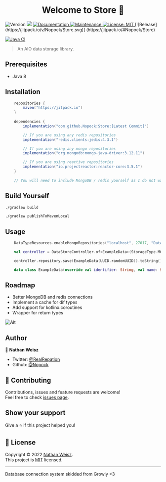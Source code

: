 <h1 align="center">Welcome to Store 👋</h1>
<p>
  <img alt="Version" src="https://img.shields.io/badge/version-1.0.0-blue.svg?cacheSeconds=2592000" />
  <img src="https://img.shields.io/badge/kotlin-1.7.21-blue.svg" />
  <a href="https://nopox.gitbook.io/libraries/products/store" target="_blank">
    <img alt="Documentation" src="https://img.shields.io/badge/documented-yes-brightgreen.svg" />
  </a>
  <a href="https://github.com/Nopock/Store/graphs/commit-activity" target="_blank">
    <img alt="Maintenance" src="https://img.shields.io/badge/maintained-yes-brightgreen.svg" />
  </a>
  <a href="https://github.com/Nopock/Store/blob/main/LICENSE" target="_blank">
    <img alt="License: MIT" src="https://img.shields.io/github/license/Nopock/Store" />
  </a>
  [![Release](https://jitpack.io/v/Nopock/Store.svg)]
  (https://jitpack.io/#Nopock/Store)
  
  [![Java CI](https://github.com/Nopock/Store/actions/workflows/gradle.yml/badge.svg)](https://github.com/Nopock/Store/actions/workflows/gradle.yml)
</p>

> An AIO data storage library.

## Prerequisites

- Java 8

## Installation

```gradle
    repositories {
        maven("https://jitpack.io")
    }
    
    dependencies {
        implementation("com.github.Nopock:Store:[Latest Commit]")

        // If you are using any redis repositories
        implementation("redis.clients:jedis:4.3.1")

        // If you are using any mongo repositories
        implementation("org.mongodb:mongo-java-driver:3.12.11")

        // If you are using reactive repositories
        implementation("io.projectreactor:reactor-core:3.5.1")
    }
    
    // You will need to include MongoDB / redis yourself as I do not want to fatten the jar
```

## Build Yourself

```sh
./gradlew build
```

```sh
./gradlew publishToMavenLocal
```

## Usage

```kt
    DataTypeResources.enableMongoRepositories("localhost", 27017, "Database")

    val controller = DataStoreController.of<ExampleData>(StorageType.MONGO)

    controller.repository.save(ExampleData(UUID.randomUUID().toString(), "Hello World!", 10))
```

```kt
    data class ExampleData(override val identifier: String, val name: String, val age: Int) : Storable
```

## Roadmap

- Better MongoDB and redis connections
- Implement a cache for dif types
- Add support for kotlinx.coroutines
- Wrapper for return types

![Alt](https://repobeats.axiom.co/api/embed/d9732890507abe6f645b1c954e032aea40b39386.svg "Repobeats analytics image")

## Author

👤 **Nathan Weisz**

* Twitter: [@RealRepation](https://twitter.com/RealRepation)
* Github: [@Nopock](https://github.com/Nopock)


## 🤝 Contributing

Contributions, issues and feature requests are welcome!<br />Feel free to check [issues page](https://github.com/Nopock/Store/issues). 

## Show your support

Give a ⭐️ if this project helped you!

## 📝 License

Copyright © 2022 [Nathan Weisz](https://github.com/Nopock).<br />
This project is [MIT](https://github.com/Nopock/Store/blob/main/LICENSE) licensed.

***

Database connection system skidded from Growly <3
